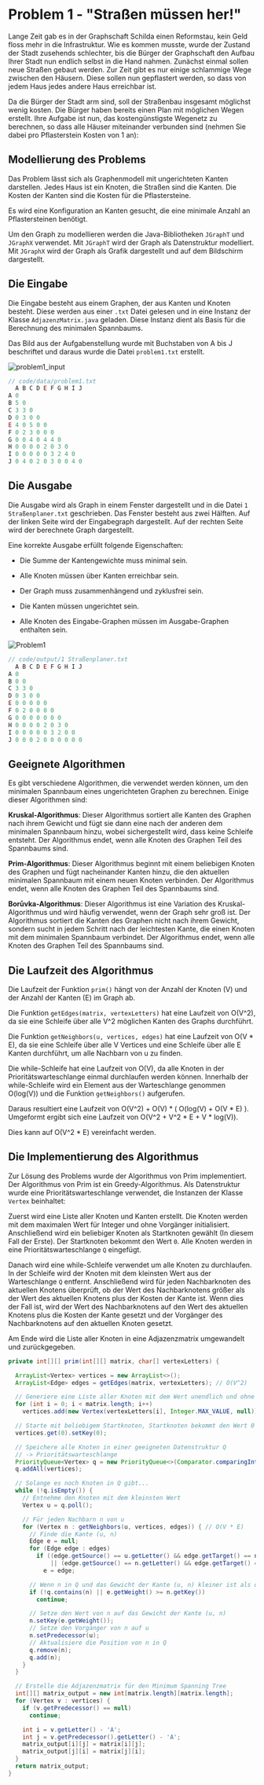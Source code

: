 # Problem 1 - "Straßen müssen her!"

Lange Zeit gab es in der Graphschaft Schilda einen Reformstau, kein Geld floss mehr in die Infrastruktur. Wie es kommen musste, wurde der Zustand der Stadt zusehends schlechter, bis die Bürger der Graphschaft den Aufbau Ihrer Stadt nun endlich selbst in die Hand nahmen. Zunächst einmal sollen neue Straßen gebaut werden. Zur Zeit gibt es nur einige schlammige Wege zwischen den Häusern. Diese sollen nun gepflastert werden, so dass von jedem Haus jedes andere Haus erreichbar ist. 

Da die Bürger der Stadt arm sind, soll der Straßenbau insgesamt möglichst wenig kosten. Die Bürger haben bereits einen Plan mit möglichen Wegen erstellt. Ihre Aufgabe ist nun, das kostengünstigste Wegenetz zu berechnen, so dass alle Häuser miteinander verbunden sind (nehmen Sie dabei pro Pflasterstein Kosten von 1 an):

## Modellierung des Problems

Das Problem lässt sich als Graphenmodell mit ungerichteten Kanten darstellen. Jedes Haus ist ein Knoten, die Straßen sind die Kanten. Die Kosten der Kanten sind die Kosten für die Pflastersteine. 

Es wird eine Konfiguration an Kanten gesucht, die eine minimale Anzahl an Pflastersteinen benötigt.

Um den Graph zu modellieren werden die Java-Bibliotheken `JGraphT` und `JGraphX` verwendet. Mit `JGraphT` wird der Graph als Datenstruktur modelliert. Mit `JGraphX` wird der Graph als Grafik dargestellt und auf dem Bildschirm dargestellt.

## Die Eingabe

Die Eingabe besteht aus einem Graphen, der aus Kanten und Knoten besteht. Diese werden aus einer `.txt` Datei gelesen und in eine Instanz der Klasse `AdjazenzMatrix.java` geladen. Diese Instanz dient als Basis für die Berechnung des minimalen Spannbaums.

Das Bild aus der Aufgabenstellung wurde mit Buchstaben von A bis J beschriftet und daraus wurde die Datei `problem1.txt` erstellt.

![problem1_input](images/problem1_input.png)


```js
// code/data/problem1.txt
  A B C D E F G H I J
A 0
B 5 0
C 3 3 0
D 0 3 0 0
E 4 0 5 0 0
F 0 2 3 0 0 0
G 0 0 4 0 4 4 0
H 0 0 0 0 2 0 3 0
I 0 0 0 0 0 3 2 4 0
J 0 4 0 2 0 3 0 0 4 0
```

## Die Ausgabe

Die Ausgabe wird als Graph in einem Fenster dargestellt und in die Datei `1 Straßenplaner.txt` geschrieben. Das Fenster besteht aus zwei Hälften. Auf der linken Seite wird der Eingabegraph dargestellt. Auf der rechten Seite wird der berechnete Graph dargestellt. 

Eine korrekte Ausgabe erfüllt folgende Eigenschaften:

- Die Summe der Kantengewichte muss minimal sein.

- Alle Knoten müssen über Kanten erreichbar sein.

- Der Graph muss zusammenhängend und zyklusfrei sein.

- Die Kanten müssen ungerichtet sein.

- Alle Knoten des Eingabe-Graphen müssen im Ausgabe-Graphen enthalten sein.

![Problem1](images/problem1.png)

```js
// code/output/1 Straßenplaner.txt
  A B C D E F G H I J 
A 0 
B 0 0 
C 3 3 0 
D 0 3 0 0 
E 0 0 0 0 0 
F 0 2 0 0 0 0 
G 0 0 0 0 0 0 0 
H 0 0 0 0 2 0 3 0 
I 0 0 0 0 0 3 2 0 0 
J 0 0 0 2 0 0 0 0 0 0 
```

## Geeignete Algorithmen

Es gibt verschiedene Algorithmen, die verwendet werden können, um den minimalen Spannbaum eines ungerichteten Graphen zu berechnen. Einige dieser Algorithmen sind:

**Kruskal-Algorithmus**: Dieser Algorithmus sortiert alle Kanten des Graphen nach ihrem Gewicht und fügt sie dann eine nach der anderen dem minimalen Spannbaum hinzu, wobei sichergestellt wird, dass keine Schleife entsteht. Der Algorithmus endet, wenn alle Knoten des Graphen Teil des Spannbaums sind.

**Prim-Algorithmus**: Dieser Algorithmus beginnt mit einem beliebigen Knoten des Graphen und fügt nacheinander Kanten hinzu, die den aktuellen minimalen Spannbaum mit einem neuen Knoten verbinden. Der Algorithmus endet, wenn alle Knoten des Graphen Teil des Spannbaums sind.

**Borůvka-Algorithmus**: Dieser Algorithmus ist eine Variation des Kruskal-Algorithmus und wird häufig verwendet, wenn der Graph sehr groß ist. Der Algorithmus sortiert die Kanten des Graphen nicht nach ihrem Gewicht, sondern sucht in jedem Schritt nach der leichtesten Kante, die einen Knoten mit dem minimalen Spannbaum verbindet. Der Algorithmus endet, wenn alle Knoten des Graphen Teil des Spannbaums sind.

## Die Laufzeit des Algorithmus

Die Laufzeit der Funktion `prim()` hängt von der Anzahl der Knoten (V) und der Anzahl der Kanten (E) im Graph ab. 

Die Funktion `getEdges(matrix, vertexLetters)` hat eine Laufzeit von O(V^2), da sie eine Schleife über alle V^2 möglichen Kanten des Graphs durchführt. 

Die Funktion `getNeighbors(u, vertices, edges)` hat eine Laufzeit von O(V * E), da sie eine Schleife über alle V Vertices und eine Schleife über alle E Kanten durchführt, um alle Nachbarn von u zu finden.

Die while-Schleife hat eine Laufzeit von O(V), da alle Knoten in der Prioritätswarteschlange einmal durchlaufen werden können. Innerhalb der while-Schleife wird ein Element aus der Warteschlange genommen O(log(V)) und die Funktion `getNeighbors()` aufgerufen. 

Daraus resultiert eine Laufzeit von O(V^2) + O(V) * ( O(log(V) + O(V * E) ).
Umgeformt ergibt sich eine Laufzeit von O(V^2 + V^2 * E + V * log(V)).

Dies kann auf O(V^2 * E) vereinfacht werden.

## Die Implementierung des Algorithmus

Zur Lösung des Problems wurde der Algorithmus von Prim implementiert. Der Algorithmus von Prim ist ein Greedy-Algorithmus. Als Datenstruktur wurde eine Prioritätswarteschlange verwendet, die Instanzen der Klasse `Vertex` beinhaltet: 

Zuerst wird eine Liste aller Knoten und Kanten erstellt. Die Knoten werden mit dem maximalen Wert für Integer und ohne Vorgänger initialisiert. Anschließend wird ein beliebiger Knoten als Startknoten gewählt (In diesem Fall der Erste). Der Startknoten bekommt den Wert `0`. Alle Knoten werden in eine Prioritätswarteschlange `Q` eingefügt.

Danach wird eine while-Schleife verwendet um alle Knoten zu durchlaufen. In der Schleife wird der Knoten mit dem kleinsten Wert aus der Warteschlange `Q` entfernt. Anschließend wird für jeden Nachbarknoten des aktuellen Knotens überprüft, ob der Wert des Nachbarknotens größer als der Wert des aktuellen Knotens plus der Kosten der Kante ist. Wenn dies der Fall ist, wird der Wert des Nachbarknotens auf den Wert des aktuellen Knotens plus die Kosten der Kante gesetzt und der Vorgänger des Nachbarknotens auf den aktuellen Knoten gesetzt.

Am Ende wird die Liste aller Knoten in eine Adjazenzmatrix umgewandelt und zurückgegeben.


```java
private int[][] prim(int[][] matrix, char[] vertexLetters) {

  ArrayList<Vertex> vertices = new ArrayList<>();
  ArrayList<Edge> edges = getEdges(matrix, vertexLetters); // O(V^2)

  // Generiere eine Liste aller Knoten mit dem Wert unendlich und ohne Vorgänger
  for (int i = 0; i < matrix.length; i++)
    vertices.add(new Vertex(vertexLetters[i], Integer.MAX_VALUE, null));

  // Starte mit beliebigem Startknoten, Startknoten bekommt den Wert 0
  vertices.get(0).setKey(0);

  // Speichere alle Knoten in einer geeigneten Datenstruktur Q
  // -> Prioritätswarteschlange
  PriorityQueue<Vertex> q = new PriorityQueue<>(Comparator.comparingInt(Vertex::getKey));
  q.addAll(vertices);

  // Solange es noch Knoten in Q gibt...
  while (!q.isEmpty()) {
    // Entnehme den Knoten mit dem kleinsten Wert
    Vertex u = q.poll();

    // Für jeden Nachbarn n von u
    for (Vertex n : getNeighbors(u, vertices, edges)) { // O(V * E)
      // Finde die Kante (u, n)
      Edge e = null;
      for (Edge edge : edges)
        if ((edge.getSource() == u.getLetter() && edge.getTarget() == n.getLetter())
            || (edge.getSource() == n.getLetter() && edge.getTarget() == u.getLetter()))
          e = edge;

      // Wenn n in Q und das Gewicht der Kante (u, n) kleiner ist als der Wert von n
      if (!q.contains(n) || e.getWeight() >= n.getKey())
        continue;

      // Setze den Wert von n auf das Gewicht der Kante (u, n)
      n.setKey(e.getWeight());
      // Setze den Vorgänger von n auf u
      n.setPredecessor(u);
      // Aktualisiere die Position von n in Q
      q.remove(n);
      q.add(n);
    }
  }

  // Erstelle die Adjazenzmatrix für den Minimum Spanning Tree
  int[][] matrix_output = new int[matrix.length][matrix.length];
  for (Vertex v : vertices) {
    if (v.getPredecessor() == null)
      continue;

    int i = v.getLetter() - 'A';
    int j = v.getPredecessor().getLetter() - 'A';
    matrix_output[i][j] = matrix[i][j];
    matrix_output[j][i] = matrix[j][i];
  }
  return matrix_output;
}
```

